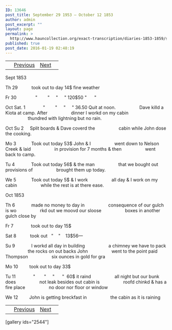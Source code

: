 ```yaml
---
ID: 13646
post_title: September 29 1953 – October 12 1853
author: admin
post_excerpt: ""
layout: page
permalink: >
  http://www.hauncollection.org/exact-transcription/diaries-1853-1859/september-29-1953-october-12-1853/
published: true
post_date: 2016-01-19 02:48:19
---
```

<table style="width: 100%;" align="center">
<tbody>
<tr>
<td> <a href="http://www.hauncollection.org/diaries-1853-1859/accounts-page-2/"><img class="" src="https://lh3.googleusercontent.com/-EFJpxxNiPNw/VqgtWBCZrMI/AAAAAAAAAFU/WfY4lPFWWkg/s800-Ic42/Soeb-Plain-Arrows-8-10px.png" alt="" width="10" height="10" /></a> <a href="http://www.hauncollection.org/diaries-1853-1859/september-18-september-28-1853/">Previous</a></td>
<td style="text-align: right;"><a href="http://www.hauncollection.org/diaries-1853-1859/october-12-october-22-1853/">Next</a> <a href="http://www.hauncollection.org/diaries-1853-1859/october-12-october-22-1853/"><img src="https://lh3.googleusercontent.com/-67k0cYlpXHw/VqgtWKz1MXI/AAAAAAAAAFU/k9PW_Piyurk/s800-Ic42/Soeb-Plain-Arrows-5-10px.png" alt="" width="10" height="10" /></a></td>
</tr>
</tbody>
</table>
Sept 1853

Th 29           took out to day 14$ fine weather

Fr 30               "        "     "     " 120$50 "      "

Oct
Sat. 1              "        "     "     " 36.50 Quit at noon.
<span style="margin-left: 70px;">Dave killd a Kiota at camp. After
<span style="margin-left: 70px;">dinner I workd on my cabin
<span style="margin-left: 70px;">thundred with lightning but no rain.</span></span></span>

Oct Su 2     Split boards &amp; Dave coverd the
<span style="margin-left: 70px;">cabin while John dose the cooking.</span>

Mo 3            Took out today 53$ John &amp; I
<span style="margin-left: 70px;">went down to Nelson Creek &amp; laid
<span style="margin-left: 70px;">in provision for 7 months &amp; then
<span style="margin-left: 70px;">went back to camp.</span></span></span>

Tu 4             Took out today 56$ &amp; the man
<span style="margin-left: 70px;">that we bought out provisions of
<span style="margin-left: 70px;">brought them up today.</span></span>

We 5            Took out today 5$ &amp; I work
<span style="margin-left: 70px;">all day &amp; I work on my cabin
<span style="margin-left: 70px;">while the rest is at there ease.</span></span>

Oct 1853

Th 6             made no money to day in
<span style="margin-left: 70px;">consequence of our gulch is wo
<span style="margin-left: 70px;">rkd out we moovd our sloose
<span style="margin-left: 70px;">boxes in another gulch close by</span></span></span>

Fr 7              took out to day 15$

Sat 8           took out   "    "    13$56—

Su 9             I workd all day in building
<span style="margin-left: 70px;">a chimney we have to pack
<span style="margin-left: 70px;">the rocks on out backs John
<span style="margin-left: 70px;">went to the point paid Thompson
<span style="margin-left: 70px;">six ounces in gold for gra</span></span></span></span>

Mo 10         took out to day 33$

Tu 11              "       "     "      "  60$ it raind
<span style="margin-left: 70px;">all night but our bunk does
<span style="margin-left: 70px;">not leak besides out cabin is
<span style="margin-left: 70px;">roofd chinkd &amp; has a fire place
<span style="margin-left: 70px;">no door nor floor or window</span></span></span></span>

We 12         John is getting breckfast in
<span style="margin-left: 70px;">the cabin as it is raining</span>
<table style="width: 100%;" align="center">
<tbody>
<tr>
<td> <a href="http://www.hauncollection.org/diaries-1853-1859/accounts-page-2/"><img class="" src="https://lh3.googleusercontent.com/-EFJpxxNiPNw/VqgtWBCZrMI/AAAAAAAAAFU/WfY4lPFWWkg/s800-Ic42/Soeb-Plain-Arrows-8-10px.png" alt="" width="10" height="10" /></a> <a href="http://www.hauncollection.org/diaries-1853-1859/september-18-september-28-1853/">Previous</a></td>
<td style="text-align: right;"><a href="http://www.hauncollection.org/diaries-1853-1859/october-12-october-22-1853/">Next</a> <a href="http://www.hauncollection.org/diaries-1853-1859/october-12-october-22-1853/"><img src="https://lh3.googleusercontent.com/-67k0cYlpXHw/VqgtWKz1MXI/AAAAAAAAAFU/k9PW_Piyurk/s800-Ic42/Soeb-Plain-Arrows-5-10px.png" alt="" width="10" height="10" /></a></td>
</tr>
</tbody>
</table>
[gallery ids="2544"]

&nbsp;
